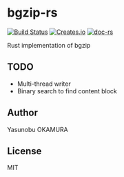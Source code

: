 bgzip-rs
========

[![Build Status](https://travis-ci.org/informationsea/bgzip-rs.svg?branch=master)](https://travis-ci.org/informationsea/bgzip-rs)
[![Creates.io](http://meritbadge.herokuapp.com/bgzip)](https://crates.io/crates/bgzip)
[![doc-rs](https://docs.rs/bgzip/badge.svg)](https://docs.rs/bgzip)

Rust implementation of bgzip

TODO
----

* Multi-thread writer
* Binary search to find content block

Author
------

Yasunobu OKAMURA

License
-------

MIT

